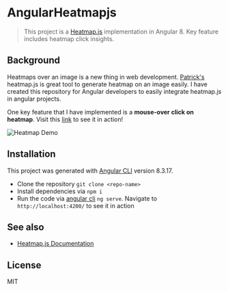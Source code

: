 # AngularHeatmapjs

> This project is a [Heatmap.js](https://www.patrick-wied.at/static/heatmapjs/) implementation in Angular 8. Key feature includes heatmap click insights.

## Background

Heatmaps over an image is a new thing in web development. [Patrick's](https://github.com/pa7) heatmap.js is great tool to generate heatmap on an image easily. I have created this repository for Angular developers to easily integrate heatmap.js in angular projects.

One key feature that I have implemented is a **mouse-over click on heatmap**. Visit this [link](https://idris-rampurawala.github.io/angular-heatmapjs/) to see it in action!

![Heatmap Demo](https://res.cloudinary.com/idr/image/upload/v1572696287/github-repo/angular-heatmap-click-preview_scaawo.png)

## Installation
This project was generated with [Angular CLI](https://github.com/angular/angular-cli) version 8.3.17.
- Clone the repository `git clone <repo-name>`
- Install dependencies via `npm i`
- Run the code via [angular cli](https://cli.angular.io/) `ng serve`. Navigate to `http://localhost:4200/` to see it in action

## See also

- [Heatmap.js Documentation](https://www.patrick-wied.at/static/heatmapjs/docs.html)

## License

MIT
